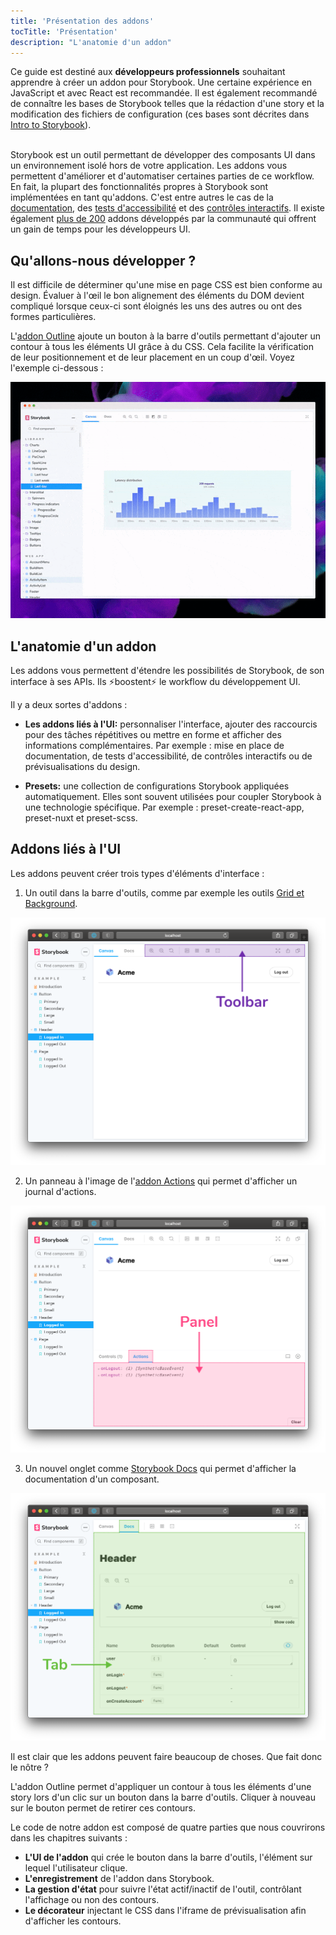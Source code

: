```yaml
---
title: 'Présentation des addons'
tocTitle: 'Présentation'
description: "L'anatomie d'un addon"
---
```


<div class="aside">Ce guide est destiné aux <b>développeurs professionnels</b> souhaitant apprendre à créer un addon pour Storybook. Une certaine expérience en JavaScript et avec React est recommandée. Il est également recommandé de connaître les bases de Storybook telles que la rédaction d'une story et la modification des fichiers de configuration (ces bases sont décrites dans <a href="/intro-to-storybook">Intro to Storybook</a>).
</div>

<br/>

Storybook est un outil permettant de développer des composants UI dans un environnement isolé hors de votre application. Les addons vous permettent d'améliorer et d'automatiser certaines parties de ce workflow. En fait, la plupart des fonctionnalités propres à Storybook sont implémentées en tant qu'addons. C'est entre autres le cas de la [documentation](https://storybook.js.org/docs/react/writing-docs/introduction), des [tests d'accessibilité](https://storybook.js.org/addons/@storybook/addon-a11y) et des [contrôles interactifs](https://storybook.js.org/docs/react/essentials/controls). Il existe également [plus de 200](https://storybook.js.org/addons) addons développés par la communauté qui offrent un gain de temps pour les développeurs UI.

## Qu'allons-nous développer ?

Il est difficile de déterminer qu'une mise en page CSS est bien conforme au design. Évaluer à l'œil le bon alignement des éléments du DOM devient compliqué lorsque ceux-ci sont éloignés les uns des autres ou ont des formes particulières.

L'[addon Outline](https://storybook.js.org/addons/storybook-addon-outline) ajoute un bouton à la barre d'outils permettant d'ajouter un contour à tous les éléments UI grâce à du CSS. Cela facilite la vérification de leur positionnement et de leur placement en un coup d'œil. Voyez l'exemple ci-dessous :

![Addon Outline](../../images/outline-addon-hero.gif)

## L'anatomie d'un addon

Les addons vous permettent d'étendre les possibilités de Storybook, de son interface à ses APIs. Ils ⚡boostent⚡ le workflow du développement UI.

Il y a deux sortes d'addons :

- **Les addons liés à l'UI:** personnaliser l'interface, ajouter des raccourcis pour des tâches répétitives ou mettre en forme et afficher des informations complémentaires. Par exemple : mise en place de documentation, de tests d'accessibilité, de contrôles interactifs ou de prévisualisations du design.

- **Presets:** une collection de configurations Storybook appliquées automatiquement. Elles sont souvent utilisées pour coupler Storybook à une technologie spécifique. Par exemple : preset-create-react-app, preset-nuxt et preset-scss.

## Addons liés à l'UI

Les addons peuvent créer trois types d'éléments d'interface :

1. Un outil dans la barre d'outils, comme par exemple les outils [Grid et Background](https://storybook.js.org/docs/react/essentials/backgrounds).

![](../../images/toolbar.png)

2. Un panneau à l'image de l'[addon Actions](https://storybook.js.org/docs/react/essentials/actions) qui permet d'afficher un journal d'actions.

![](../../images/panel.png)

3. Un nouvel onglet comme [Storybook Docs](https://storybook.js.org/docs/react/writing-docs/introduction) qui permet d'afficher la documentation d'un composant.

![](../../images/tab.png)

Il est clair que les addons peuvent faire beaucoup de choses. Que fait donc le nôtre ?

L'addon Outline permet d'appliquer un contour à tous les éléments d'une story lors d'un clic sur un bouton dans la barre d'outils. Cliquer à nouveau sur le bouton permet de retirer ces contours.

Le code de notre addon est composé de quatre parties que nous couvrirons dans les chapitres suivants :

- **L'UI de l'addon** qui crée le bouton dans la barre d'outils, l'élément sur lequel l'utilisateur clique.
- **L'enregistrement** de l'addon dans Storybook.
- **La gestion d'état** pour suivre l'état actif/inactif de l'outil, contrôlant l'affichage ou non des contours.
- **Le décorateur** injectant le CSS dans l'iframe de prévisualisation afin d'afficher les contours.
